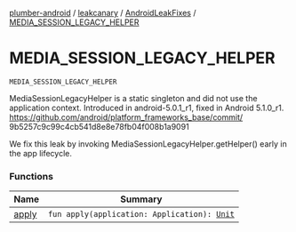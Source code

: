 [plumber-android](../../../index.md) / [leakcanary](../../index.md) / [AndroidLeakFixes](../index.md) / [MEDIA_SESSION_LEGACY_HELPER](./index.md)

# MEDIA_SESSION_LEGACY_HELPER

`MEDIA_SESSION_LEGACY_HELPER`

MediaSessionLegacyHelper is a static singleton and did not use the application context.
Introduced in android-5.0.1_r1, fixed in Android 5.1.0_r1.
https://github.com/android/platform_frameworks_base/commit/
9b5257c9c99c4cb541d8e8e78fb04f008b1a9091

We fix this leak by invoking MediaSessionLegacyHelper.getHelper() early in the app lifecycle.

### Functions

| Name | Summary |
|---|---|
| [apply](apply.md) | `fun apply(application: Application): `[`Unit`](https://kotlinlang.org/api/latest/jvm/stdlib/kotlin/-unit/index.html) |
